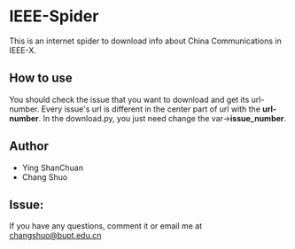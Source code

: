 # IEEE-Spider
This is  an internet spider to download info about China Communications in IEEE-X. 

## How to use
You should check the issue that you want to download and get its url-number. 
Every issue's url is different in the center part of url with the **url-number**. 
In the download.py, you just need change the var->**issue_number**.

## Author
* Ying ShanChuan
* Chang Shuo
## Issue:
If you have any questions, comment it or email me at changshuo@bupt.edu.cn 
